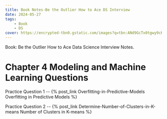 ```yaml
---
title: Book Notes-Be the Outlier How to Ace DS Interview
date: 2024-05-27
tags: 
    - Book
    - DS
cover: https://encrypted-tbn0.gstatic.com/images?q=tbn:ANd9GcTx0tgwy9cKwnB9Fezw17eo1Rc-K1SUY7ao4Q&s
---
```


Book: Be the Outlier How to Ace Data Science Interview Notes.

# Chapter 4 Modeling and Machine Learning Questions
Practice Question 1 -- {% post_link Overfitting-in-Predictive-Models Overfitting in Predictive Models %}

Practice Question 2 -- {% post_link Determine-Number-of-Clusters-in-K-means Number of Clusters in K-means %}